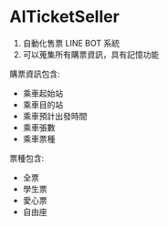 # AITicketSeller

1. 自動化售票 LINE BOT 系統
1. 可以蒐集所有購票資訊，具有記憶功能

購票資訊包含:
 * 乘車起始站
 * 乘車目的站     
 * 乘車預計出發時間
 * 乘車張數
 * 乘車票種

票種包含:
 * 全票
 * 學生票
 * 愛心票
 * 自由座
